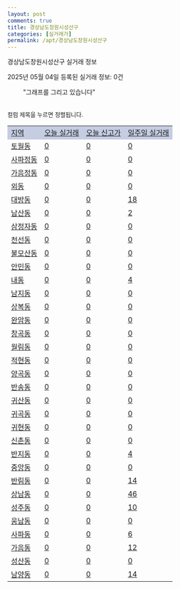 ```yaml
---
layout: post
comments: true
title: 경상남도창원시성산구
categories: [실거래가]
permalink: /apt/경상남도창원시성산구
---
```


경상남도창원시성산구 실거래 정보

2025년 05월 04일 등록된 실거래 정보: 0건

<!--<script async src="https://pagead2.googlesyndication.com/pagead/js/adsbygoogle.js?client=ca-pub-3485438051770037"
 crossorigin="anonymous"></script>-->

<script type="text/javascript">
  google.charts.load('current', {'packages':['corechart']});
  google.charts.setOnLoadCallback(drawChart);

  function drawChart() {
    var data = google.visualization.arrayToDataTable([['거래일', '매매', '전월세', '전매'], ['21-01', 0, 1, 0], ['21-02', 0, 3, 0], ['21-03', 0, 2, 0], ['21-04', 0, 1, 0], ['21-05', 0, 5, 0], ['21-06', 0, 12, 0], ['21-07', 73, 79, 3], ['21-08', 437, 252, 10], ['21-09', 446, 277, 7], ['21-10', 457, 330, 10], ['21-11', 297, 324, 3], ['21-12', 268, 381, 1], ['22-01', 216, 354, 0], ['22-02', 341, 428, 3], ['22-03', 334, 437, 2], ['22-04', 350, 584, 8], ['22-05', 229, 473, 7], ['22-06', 173, 353, 15], ['22-07', 105, 272, 0], ['22-08', 16, 72, 1], ['23-07', 1, 1, 0], ['23-08', 0, 1, 0], ['23-09', 0, 4, 0], ['23-10', 29, 39, 0], ['23-11', 153, 293, 5], ['23-12', 175, 376, 7], ['24-01', 1, 14, 0], ['24-02', 0, 6, 0], ['24-03', 0, 3, 0], ['24-04', 55, 64, 2], ['24-05', 257, 314, 19], ['24-06', 207, 270, 23], ['24-07', 265, 301, 15], ['24-08', 222, 264, 14], ['24-09', 173, 196, 4], ['24-10', 235, 92, 232], ['24-11', 94, 0, 94], ['24-12', 186, 186, 186], ['25-01', 175, 175, 175], ['25-02', 221, 221, 221], ['25-03', 241, 241, 241], ['25-04', 215, 215, 215], ['25-05', 9, 9, 9]]);

    var options = {
      title: '최근 1년간 유형별 거래량 추이',
      legend: { position: 'bottom' }
    };

    setTimeout(function() {
        var chart = new google.visualization.LineChart(document.getElementById('columnchart_material'));
        chart.draw(data, (options));
        document.getElementById('loading').style.display = 'none';
        var dayLabel = (new Date()).getDay();
        if (dayLabel < 2) {
            sorttable.innerSortFunction.apply(document.getElementById('week'), []);
            sorttable.innerSortFunction.apply(document.getElementById('week'), []);        
        }
        else {
            sorttable.innerSortFunction.apply(document.getElementById('today'), []);
            sorttable.innerSortFunction.apply(document.getElementById('today'), []);
        }
    }, 200);

  }
</script>

<div id="loading" style="z-index:20; display: block; margin-left: 35px">"그래프를 그리고 있습니다"</div>
<div id="columnchart_material" style="width: 95%; margin-left: -35px; display: block"></div>
<!--<div style="width: 95%; margin-left: -35px; display: block">
      <script async src="https://pagead2.googlesyndication.com/pagead/js/adsbygoogle.js?client=ca-pub-3485438051770037"
          crossorigin="anonymous"></script>
      <ins class="adsbygoogle"
          style="display:block"
          data-ad-format="fluid"
          data-ad-layout-key="-fb+5w+4e-db+86"
          data-ad-client="ca-pub-3485438051770037"
          data-ad-slot="1827090281"></ins>
      <script>
          (adsbygoogle = window.adsbygoogle || []).push({});
      </script>
</div>-->
<br>

<font size='small' style='font-size: small;'>컬럼 제목을 누르면 정렬됩니다.</font>
<table class="sortable">
  <tr style='background-color: rgba(114, 132, 186,0.4);'>
    <td id="region"><a href="#">지역</a></td>
    <td id="today"><a href="#">오늘 실거래</a></td>
    <td id="today_new"><a href="#">오늘 신고가</a></td>
    <td id="week"><a href="#">일주일 실거래</a></td>
  </tr>

  
  <tr class="item">
    <td><a href="경상남도창원시성산구토월동">토월동</a></td>
    <td><a href="경상남도창원시성산구토월동">0</a></td>
    <td><a href="경상남도창원시성산구토월동">0</a></td>
    <td><a href="경상남도창원시성산구토월동">0</a></td>
  </tr>
    

  <tr class="item">
    <td><a href="경상남도창원시성산구사파정동">사파정동</a></td>
    <td><a href="경상남도창원시성산구사파정동">0</a></td>
    <td><a href="경상남도창원시성산구사파정동">0</a></td>
    <td><a href="경상남도창원시성산구사파정동">0</a></td>
  </tr>
    

  <tr class="item">
    <td><a href="경상남도창원시성산구가음정동">가음정동</a></td>
    <td><a href="경상남도창원시성산구가음정동">0</a></td>
    <td><a href="경상남도창원시성산구가음정동">0</a></td>
    <td><a href="경상남도창원시성산구가음정동">0</a></td>
  </tr>
    

  <tr class="item">
    <td><a href="경상남도창원시성산구외동">외동</a></td>
    <td><a href="경상남도창원시성산구외동">0</a></td>
    <td><a href="경상남도창원시성산구외동">0</a></td>
    <td><a href="경상남도창원시성산구외동">0</a></td>
  </tr>
    

  <tr class="item">
    <td><a href="경상남도창원시성산구대방동">대방동</a></td>
    <td><a href="경상남도창원시성산구대방동">0</a></td>
    <td><a href="경상남도창원시성산구대방동">0</a></td>
    <td><a href="경상남도창원시성산구대방동">18</a></td>
  </tr>
    

  <tr class="item">
    <td><a href="경상남도창원시성산구남산동">남산동</a></td>
    <td><a href="경상남도창원시성산구남산동">0</a></td>
    <td><a href="경상남도창원시성산구남산동">0</a></td>
    <td><a href="경상남도창원시성산구남산동">2</a></td>
  </tr>
    

  <tr class="item">
    <td><a href="경상남도창원시성산구삼정자동">삼정자동</a></td>
    <td><a href="경상남도창원시성산구삼정자동">0</a></td>
    <td><a href="경상남도창원시성산구삼정자동">0</a></td>
    <td><a href="경상남도창원시성산구삼정자동">0</a></td>
  </tr>
    

  <tr class="item">
    <td><a href="경상남도창원시성산구천선동">천선동</a></td>
    <td><a href="경상남도창원시성산구천선동">0</a></td>
    <td><a href="경상남도창원시성산구천선동">0</a></td>
    <td><a href="경상남도창원시성산구천선동">0</a></td>
  </tr>
    

  <tr class="item">
    <td><a href="경상남도창원시성산구불모산동">불모산동</a></td>
    <td><a href="경상남도창원시성산구불모산동">0</a></td>
    <td><a href="경상남도창원시성산구불모산동">0</a></td>
    <td><a href="경상남도창원시성산구불모산동">0</a></td>
  </tr>
    

  <tr class="item">
    <td><a href="경상남도창원시성산구안민동">안민동</a></td>
    <td><a href="경상남도창원시성산구안민동">0</a></td>
    <td><a href="경상남도창원시성산구안민동">0</a></td>
    <td><a href="경상남도창원시성산구안민동">0</a></td>
  </tr>
    

  <tr class="item">
    <td><a href="경상남도창원시성산구내동">내동</a></td>
    <td><a href="경상남도창원시성산구내동">0</a></td>
    <td><a href="경상남도창원시성산구내동">0</a></td>
    <td><a href="경상남도창원시성산구내동">4</a></td>
  </tr>
    

  <tr class="item">
    <td><a href="경상남도창원시성산구남지동">남지동</a></td>
    <td><a href="경상남도창원시성산구남지동">0</a></td>
    <td><a href="경상남도창원시성산구남지동">0</a></td>
    <td><a href="경상남도창원시성산구남지동">0</a></td>
  </tr>
    

  <tr class="item">
    <td><a href="경상남도창원시성산구상복동">상복동</a></td>
    <td><a href="경상남도창원시성산구상복동">0</a></td>
    <td><a href="경상남도창원시성산구상복동">0</a></td>
    <td><a href="경상남도창원시성산구상복동">0</a></td>
  </tr>
    

  <tr class="item">
    <td><a href="경상남도창원시성산구완암동">완암동</a></td>
    <td><a href="경상남도창원시성산구완암동">0</a></td>
    <td><a href="경상남도창원시성산구완암동">0</a></td>
    <td><a href="경상남도창원시성산구완암동">0</a></td>
  </tr>
    

  <tr class="item">
    <td><a href="경상남도창원시성산구창곡동">창곡동</a></td>
    <td><a href="경상남도창원시성산구창곡동">0</a></td>
    <td><a href="경상남도창원시성산구창곡동">0</a></td>
    <td><a href="경상남도창원시성산구창곡동">0</a></td>
  </tr>
    

  <tr class="item">
    <td><a href="경상남도창원시성산구월림동">월림동</a></td>
    <td><a href="경상남도창원시성산구월림동">0</a></td>
    <td><a href="경상남도창원시성산구월림동">0</a></td>
    <td><a href="경상남도창원시성산구월림동">0</a></td>
  </tr>
    

  <tr class="item">
    <td><a href="경상남도창원시성산구적현동">적현동</a></td>
    <td><a href="경상남도창원시성산구적현동">0</a></td>
    <td><a href="경상남도창원시성산구적현동">0</a></td>
    <td><a href="경상남도창원시성산구적현동">0</a></td>
  </tr>
    

  <tr class="item">
    <td><a href="경상남도창원시성산구양곡동">양곡동</a></td>
    <td><a href="경상남도창원시성산구양곡동">0</a></td>
    <td><a href="경상남도창원시성산구양곡동">0</a></td>
    <td><a href="경상남도창원시성산구양곡동">0</a></td>
  </tr>
    

  <tr class="item">
    <td><a href="경상남도창원시성산구반송동">반송동</a></td>
    <td><a href="경상남도창원시성산구반송동">0</a></td>
    <td><a href="경상남도창원시성산구반송동">0</a></td>
    <td><a href="경상남도창원시성산구반송동">0</a></td>
  </tr>
    

  <tr class="item">
    <td><a href="경상남도창원시성산구귀산동">귀산동</a></td>
    <td><a href="경상남도창원시성산구귀산동">0</a></td>
    <td><a href="경상남도창원시성산구귀산동">0</a></td>
    <td><a href="경상남도창원시성산구귀산동">0</a></td>
  </tr>
    

  <tr class="item">
    <td><a href="경상남도창원시성산구귀곡동">귀곡동</a></td>
    <td><a href="경상남도창원시성산구귀곡동">0</a></td>
    <td><a href="경상남도창원시성산구귀곡동">0</a></td>
    <td><a href="경상남도창원시성산구귀곡동">0</a></td>
  </tr>
    

  <tr class="item">
    <td><a href="경상남도창원시성산구귀현동">귀현동</a></td>
    <td><a href="경상남도창원시성산구귀현동">0</a></td>
    <td><a href="경상남도창원시성산구귀현동">0</a></td>
    <td><a href="경상남도창원시성산구귀현동">0</a></td>
  </tr>
    

  <tr class="item">
    <td><a href="경상남도창원시성산구신촌동">신촌동</a></td>
    <td><a href="경상남도창원시성산구신촌동">0</a></td>
    <td><a href="경상남도창원시성산구신촌동">0</a></td>
    <td><a href="경상남도창원시성산구신촌동">0</a></td>
  </tr>
    

  <tr class="item">
    <td><a href="경상남도창원시성산구반지동">반지동</a></td>
    <td><a href="경상남도창원시성산구반지동">0</a></td>
    <td><a href="경상남도창원시성산구반지동">0</a></td>
    <td><a href="경상남도창원시성산구반지동">4</a></td>
  </tr>
    

  <tr class="item">
    <td><a href="경상남도창원시성산구중앙동">중앙동</a></td>
    <td><a href="경상남도창원시성산구중앙동">0</a></td>
    <td><a href="경상남도창원시성산구중앙동">0</a></td>
    <td><a href="경상남도창원시성산구중앙동">0</a></td>
  </tr>
    

  <tr class="item">
    <td><a href="경상남도창원시성산구반림동">반림동</a></td>
    <td><a href="경상남도창원시성산구반림동">0</a></td>
    <td><a href="경상남도창원시성산구반림동">0</a></td>
    <td><a href="경상남도창원시성산구반림동">14</a></td>
  </tr>
    

  <tr class="item">
    <td><a href="경상남도창원시성산구상남동">상남동</a></td>
    <td><a href="경상남도창원시성산구상남동">0</a></td>
    <td><a href="경상남도창원시성산구상남동">0</a></td>
    <td><a href="경상남도창원시성산구상남동">46</a></td>
  </tr>
    

  <tr class="item">
    <td><a href="경상남도창원시성산구성주동">성주동</a></td>
    <td><a href="경상남도창원시성산구성주동">0</a></td>
    <td><a href="경상남도창원시성산구성주동">0</a></td>
    <td><a href="경상남도창원시성산구성주동">10</a></td>
  </tr>
    

  <tr class="item">
    <td><a href="경상남도창원시성산구웅남동">웅남동</a></td>
    <td><a href="경상남도창원시성산구웅남동">0</a></td>
    <td><a href="경상남도창원시성산구웅남동">0</a></td>
    <td><a href="경상남도창원시성산구웅남동">0</a></td>
  </tr>
    

  <tr class="item">
    <td><a href="경상남도창원시성산구사파동">사파동</a></td>
    <td><a href="경상남도창원시성산구사파동">0</a></td>
    <td><a href="경상남도창원시성산구사파동">0</a></td>
    <td><a href="경상남도창원시성산구사파동">6</a></td>
  </tr>
    

  <tr class="item">
    <td><a href="경상남도창원시성산구가음동">가음동</a></td>
    <td><a href="경상남도창원시성산구가음동">0</a></td>
    <td><a href="경상남도창원시성산구가음동">0</a></td>
    <td><a href="경상남도창원시성산구가음동">12</a></td>
  </tr>
    

  <tr class="item">
    <td><a href="경상남도창원시성산구성산동">성산동</a></td>
    <td><a href="경상남도창원시성산구성산동">0</a></td>
    <td><a href="경상남도창원시성산구성산동">0</a></td>
    <td><a href="경상남도창원시성산구성산동">0</a></td>
  </tr>
    

  <tr class="item">
    <td><a href="경상남도창원시성산구남양동">남양동</a></td>
    <td><a href="경상남도창원시성산구남양동">0</a></td>
    <td><a href="경상남도창원시성산구남양동">0</a></td>
    <td><a href="경상남도창원시성산구남양동">14</a></td>
  </tr>
    


</table>


    
